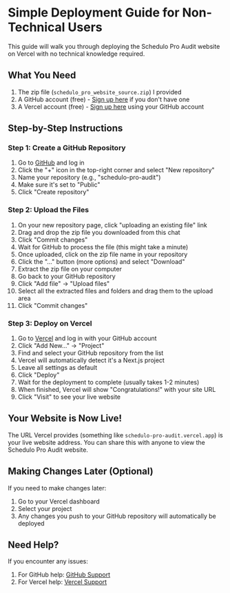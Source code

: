 # Simple Deployment Guide for Non-Technical Users

This guide will walk you through deploying the Schedulo Pro Audit website on Vercel with no technical knowledge required.

## What You Need

1. The zip file (`schedulo_pro_website_source.zip`) I provided
2. A GitHub account (free) - [Sign up here](https://github.com/join) if you don't have one
3. A Vercel account (free) - [Sign up here](https://vercel.com/signup) using your GitHub account

## Step-by-Step Instructions

### Step 1: Create a GitHub Repository

1. Go to [GitHub](https://github.com) and log in
2. Click the "+" icon in the top-right corner and select "New repository"
3. Name your repository (e.g., "schedulo-pro-audit")
4. Make sure it's set to "Public"
5. Click "Create repository"

### Step 2: Upload the Files

1. On your new repository page, click "uploading an existing file" link
2. Drag and drop the zip file you downloaded from this chat
3. Click "Commit changes"
4. Wait for GitHub to process the file (this might take a minute)
5. Once uploaded, click on the zip file name in your repository
6. Click the "..." button (more options) and select "Download"
7. Extract the zip file on your computer
8. Go back to your GitHub repository
9. Click "Add file" → "Upload files"
10. Select all the extracted files and folders and drag them to the upload area
11. Click "Commit changes"

### Step 3: Deploy on Vercel

1. Go to [Vercel](https://vercel.com) and log in with your GitHub account
2. Click "Add New..." → "Project"
3. Find and select your GitHub repository from the list
4. Vercel will automatically detect it's a Next.js project
5. Leave all settings as default
6. Click "Deploy"
7. Wait for the deployment to complete (usually takes 1-2 minutes)
8. When finished, Vercel will show "Congratulations!" with your site URL
9. Click "Visit" to see your live website

## Your Website is Now Live!

The URL Vercel provides (something like `schedulo-pro-audit.vercel.app`) is your live website address. You can share this with anyone to view the Schedulo Pro Audit website.

## Making Changes Later (Optional)

If you need to make changes later:

1. Go to your Vercel dashboard
2. Select your project
3. Any changes you push to your GitHub repository will automatically be deployed

## Need Help?

If you encounter any issues:

1. For GitHub help: [GitHub Support](https://support.github.com)
2. For Vercel help: [Vercel Support](https://vercel.com/support)
